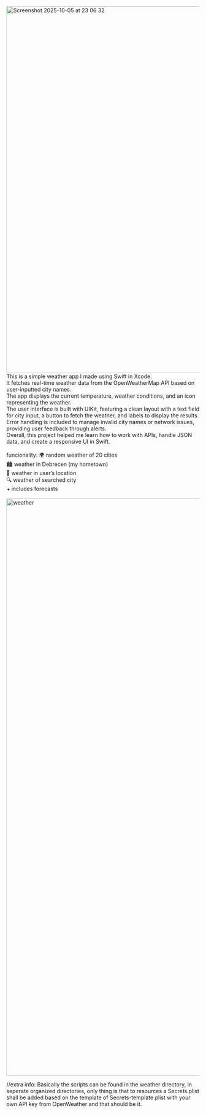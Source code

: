 <img width="1470" height="956" alt="Screenshot 2025-10-05 at 23 06 32" src="https://github.com/user-attachments/assets/203679c9-066c-405b-8c40-c90e29e188c0" />
<br>
This is a simple weather app I made using Swift in Xcode. <br>
                    It fetches real-time weather data from the OpenWeatherMap API based on user-inputted city names. <br>
                    The app displays the current temperature, weather conditions, and an icon representing the weather. <br>
                    The user interface is built with UIKit, featuring a clean layout with a text field for city input, a button to fetch the weather, and labels to display the results. <br>
                    Error handling is included to manage invalid city names or network issues, providing user feedback through alerts. <br>
                    Overall, this project helped me learn how to work with APIs, handle JSON data, and create a responsive UI in Swift. <br><br>
                    funcionality:
                    🌍 random weather of 20 cities <br>
                    🏙️ weather in Debrecen (my hometown) <br>
                    📍 weather in user’s location <br>
                    🔍 weather of searched city <br>
                    + includes forecasts <br><br>

<img width="937" height="1505" alt="weather" src="https://github.com/user-attachments/assets/e5e9c13c-9745-41db-8fc9-13bc08ca4301" />

//extra info:
Basically the scripts can be found in the weather directory, in seperate organized directories, only thing is that to resources a Secrets.plist shall be added based on the template of Secrets-template.plist with your own API key from OpenWeather and that should be it.
